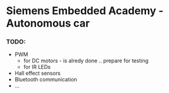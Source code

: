 # Siemens Embedded Academy - Autonomous car

### TODO:
* PWM
  + for DC motors - is alredy done .. prepare for testing
  + for IR LEDs
* Hall effect sensors
* Bluetooth communication
* ...
